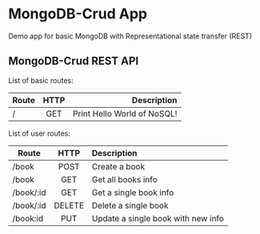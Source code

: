 # MongoDB-Crud App

Demo app for basic MongoDB with Representational state transfer (REST)

## MongoDB-Crud REST API

List of basic routes:

| Route       | HTTP | Description                 |
| ----------- |:----:| ---------------------------:|
| /           | GET  | Print Hello World of NoSQL! |

List of user routes:

| Route       | HTTP    | Description                        |
| ----------- |:-------:| :----------------------------------|
| /book       |POST     | Create a book                      |
| /book       |GET      | Get all books info                 |
| /book/:id   |GET      | Get a single book info             |
| /book/:id   |DELETE   | Delete a single book               |
| /book:id    |PUT      | Update a single book with new info |
